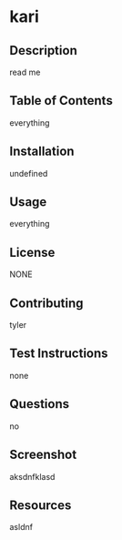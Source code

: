 # kari

  ## Description
  read me

  ## Table of Contents
  everything
  
  ## Installation
 undefined

  ## Usage
  everything

  ## License
NONE

  ## Contributing
tyler

  ## Test Instructions
  none

  ## Questions
no

  ## Screenshot
  aksdnfklasd

  ## Resources
  asldnf
  